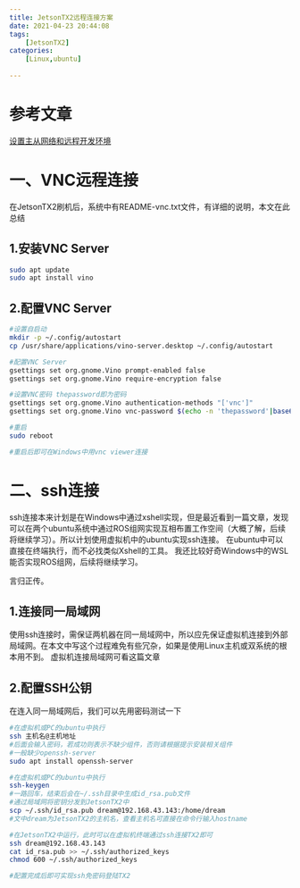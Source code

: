 ```yaml
---
title: JetsonTX2远程连接方案
date: 2021-04-23 20:44:08
tags: 
    [JetsonTX2] 
categories: 
    [Linux,ubuntu]
    
---
```


# 参考文章
[设置主从网络和远程开发环境](https://zhuanlan.zhihu.com/p/52005221)
# 一、VNC远程连接
在JetsonTX2刷机后，系统中有README-vnc.txt文件，有详细的说明，本文在此总结
## 1.安装VNC Server

```bash
sudo apt update
sudo apt install vino
```
## 2.配置VNC Server

```bash
#设置自启动
mkdir -p ~/.config/autostart
cp /usr/share/applications/vino-server.desktop ~/.config/autostart

#配置VNC Server
gsettings set org.gnome.Vino prompt-enabled false
gsettings set org.gnome.Vino require-encryption false

#设置VNC密码 thepassword即为密码
gsettings set org.gnome.Vino authentication-methods "['vnc']"
gsettings set org.gnome.Vino vnc-password $(echo -n 'thepassword'|base64)

#重启
sudo reboot

#重启后即可在Windows中用vnc viewer连接
```

# 二、ssh连接
ssh连接本来计划是在Windows中通过xshell实现，但是最近看到一篇文章，发现可以在两个ubuntu系统中通过ROS组网实现互相布置工作空间（大概了解，后续将继续学习）。所以计划使用虚拟机中的ubuntu实现ssh连接。
在ubuntu中可以直接在终端执行，而不必找类似Xshell的工具。
我还比较好奇Windows中的WSL能否实现ROS组网，后续将继续学习。

言归正传。
## 1.连接同一局域网
使用ssh连接时，需保证两机器在同一局域网中，所以应先保证虚拟机连接到外部局域网。在本文中写这个过程难免有些冗杂，如果是使用Linux主机或双系统的根本用不到。
虚拟机连接局域网可看这篇文章

## 2.配置SSH公钥
在连入同一局域网后，我们可以先用密码测试一下

```bash
#在虚拟机或PC的ubuntu中执行
ssh 主机名@主机地址
#后面会输入密码，若成功则表示不缺少组件，否则请根据提示安装相关组件
#一般缺少openssh-server
sudo apt install openssh-server
```

```bash
#在虚拟机或PC的ubuntu中执行
ssh-keygen
#一路回车，结束后会在~/.ssh目录中生成id_rsa.pub文件
#通过局域网将密钥分发到JetsonTX2中
scp ~/.ssh/id_rsa.pub dream@192.168.43.143:/home/dream
#文中dream为JetsonTX2的主机名，查看主机名可直接在命令行输入hostname
```

```bash
#在JetsonTX2中运行，此时可以在虚拟机终端通过ssh连接TX2即可
ssh dream@192.168.43.143
cat id_rsa.pub >> ~/.ssh/authorized_keys
chmod 600 ~/.ssh/authorized_keys

#配置完成后即可实现ssh免密码登陆TX2
```
